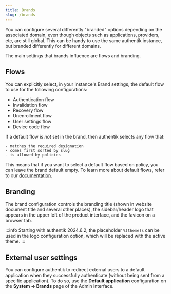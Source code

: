 ```yaml
---
title: Brands
slug: /brands
---
```


You can configure several differently "branded" options depending on the associated domain, even though objects such as applications, providers, etc, are still global. This can be handy to use the same authentik instance, but branded differently for different domains.

The main settings that brands influence are flows and branding.

## Flows

You can explicitly select, in your instance's Brand settings, the default flow to use for the following configurations:

-   Authentication flow
-   Invalidation flow
-   Recovery flow
-   Unenrollment flow
-   User settings flow
-   Device code flow

If a default flow is _not_ set in the brand, then authentik selects any flow that:

    - matches the required designation
    - comes first sorted by slug
    - is allowed by policies

This means that if you want to select a default flow based on policy, you can leave the brand default empty. To learn more about default flows, refer to our [documentation](../add-secure-apps/flows-stages/flow/examples/default_flows.md).

## Branding

The brand configuration controls the branding title (shown in website document title and several other places), the sidebar/header logo that appears in the upper left of the product interface, and the favicon on a browser tab.

:::info
Starting with authentik 2024.6.2, the placeholder `%(theme)s` can be used in the logo configuration option, which will be replaced with the active theme.
:::

## External user settings

You can configure authentik to redirect external users to a default application when they successfully authenticate (without being sent from a specific application). To do so, use the **Default application** configuration on the **System -> Brands** page of the Admin interface.
